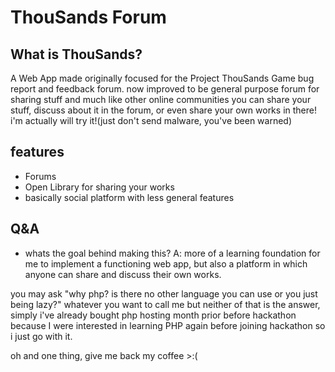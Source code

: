 # ThouSands Forum

## What is ThouSands?
A Web App made originally focused for the Project ThouSands Game bug report and feedback forum.
now improved to be general purpose forum for sharing stuff and much like other online communities you can share your stuff, discuss about it in the forum, or even share your own works in there! i'm actually will try it!(just don't send malware, you've been warned)

## features
- Forums
- Open Library for sharing your works
- basically social platform with less general features

## Q&A
- whats the goal behind making this?
A: more of a learning foundation for me to implement a functioning web app, but also a platform in which anyone can share and discuss their own works.

you may ask
"why php? is there no other language you can use or you just being lazy?"
whatever you want to call me but neither of that is the answer, simply i've already bought php hosting month prior before hackathon because I were interested in learning PHP again before joining hackathon so i just go with it.

oh and one thing, give me back my coffee >:(